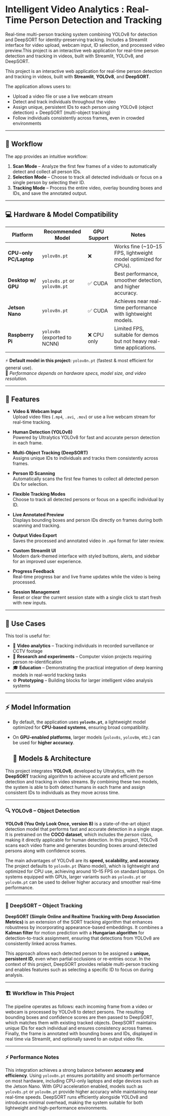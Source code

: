 # Intelligent Video Analytics : Real-Time Person Detection and Tracking
Real-time multi-person tracking system combining YOLOv8 for detection and DeepSORT for identity-preserving tracking. Includes a Streamlit interface for video upload, webcam input, ID selection, and processed video preview.This project is an interactive web application for real-time person detection and tracking in videos, built with Streamlit, YOLOv8, and DeepSORT.

This project is an interactive web application for real-time person detection and tracking in videos, built with **Streamlit**, **YOLOv8**, and **DeepSORT**.

The application allows users to:
- Upload a video file or use a live webcam stream  
- Detect and track individuals throughout the video  
- Assign unique, persistent IDs to each person using YOLOv8 (object detection) + DeepSORT (multi-object tracking)  
- Follow individuals consistently across frames, even in crowded environments  

---

## 🚀 Workflow

The app provides an intuitive workflow:

1. **Scan Mode** – Analyze the first few frames of a video to automatically detect and collect all person IDs.  
2. **Selection Mode** – Choose to track all detected individuals or focus on a single person by selecting their ID.  
3. **Tracking Mode** – Process the entire video, overlay bounding boxes and IDs, and save the annotated output.
   
---

## 💻 Hardware & Model Compatibility

| Platform              | Recommended Model            | GPU Support | Notes                                                                 |
|-----------------------|------------------------------|-------------|----------------------------------------------------------------------|
| **CPU-only PC/Laptop** | `yolov8n.pt`                 | ❌          | Works fine (~10–15 FPS, lightweight model optimized for CPUs).        |
| **Desktop w/ GPU**     | `yolov8s.pt` or `yolov8m.pt` | ✅ CUDA     | Best performance, smoother detection, and higher accuracy.            |
| **Jetson Nano**        | `yolov8n.pt`                 | ✅ CUDA     | Achieves near real-time performance with lightweight models.          |
| **Raspberry Pi**       | `yolov8n` (exported to NCNN) | ❌ CPU only | Limited FPS, suitable for demos but not heavy real-time applications. |

⚡ **Default model in this project:** `yolov8n.pt` (fastest & most efficient for general use).  
📌 *Performance depends on hardware specs, model size, and video resolution.*

---

## 🎨 Features

- **Video & Webcam Input**  
    Upload video files (`.mp4`, `.avi`, `.mov`) or use a live webcam stream for real-time tracking.  

- **Human Detection (YOLOv8)**  
    Powered by Ultralytics YOLOv8 for fast and accurate person detection in each frame.  

- **Multi-Object Tracking (DeepSORT)**  
    Assigns unique IDs to individuals and tracks them consistently across frames.  

- **Person ID Scanning**  
   Automatically scans the first few frames to collect all detected person IDs for selection.  

- **Flexible Tracking Modes**  
    Choose to track all detected persons or focus on a specific individual by ID.  

- **Live Annotated Preview**  
    Displays bounding boxes and person IDs directly on frames during both scanning and tracking.  

- **Output Video Export**  
    Saves the processed and annotated video in `.mp4` format for later review.  

- **Custom Streamlit UI**  
    Modern dark-themed interface with styled buttons, alerts, and sidebar for an improved user experience.  

- **Progress Feedback**  
   Real-time progress bar and live frame updates while the video is being processed.  

- **Session Management**  
    Reset or clear the current session state with a single click to start fresh with new inputs.  
  

---

## 🔧 Use Cases

This tool is useful for:

- 🎥 **Video analytics** – Tracking individuals in recorded surveillance or CCTV footage  
- 🧪 **Research and experiments** – Computer vision projects requiring person re-identification  
- 🎓 **Education** – Demonstrating the practical integration of deep learning models in real-world tracking tasks  
- ⚙️ **Prototyping** – Building blocks for larger intelligent video analysis systems  

---

## ⚡ Model Information

- By default, the application uses **`yolov8n.pt`**, a lightweight model optimized for **CPU-based systems**, ensuring broad compatibility.  
- On **GPU-enabled platforms**, larger models (`yolov8s`, `yolov8m`, etc.) can be used for **higher accuracy**.

  ## 🤖 Models & Architecture

This project integrates **YOLOv8**, developed by Ultralytics, with the **DeepSORT** tracking algorithm to achieve accurate and efficient person detection and tracking in video streams. By combining these two models, the system is able to both detect humans in each frame and assign consistent IDs to individuals as they move across time.

---

### 🔍 YOLOv8 – Object Detection

**YOLOv8 (You Only Look Once, version 8)** is a state-of-the-art object detection model that performs fast and accurate detection in a single stage. It is pretrained on the **COCO dataset**, which includes the *person* class, making it directly applicable for human detection. In this project, YOLOv8 scans each video frame and generates bounding boxes around detected persons along with confidence scores.

The main advantages of YOLOv8 are its **speed, scalability, and accuracy**. The project defaults to `yolov8n.pt` (Nano model), which is lightweight and optimized for CPU use, achieving around 10–15 FPS on standard laptops. On systems equipped with GPUs, larger variants such as `yolov8s.pt` or `yolov8m.pt` can be used to deliver higher accuracy and smoother real-time performance.

---

### 🧭 DeepSORT – Object Tracking

**DeepSORT (Simple Online and Realtime Tracking with Deep Association Metrics)** is an extension of the SORT tracking algorithm that enhances robustness by incorporating appearance-based embeddings. It combines a **Kalman filter** for motion prediction with a **Hungarian algorithm** for detection-to-track assignment, ensuring that detections from YOLOv8 are consistently linked across frames.

This approach allows each detected person to be assigned a **unique, persistent ID**, even when partial occlusions or re-entries occur. In the context of this project, DeepSORT provides reliable multi-person tracking and enables features such as selecting a specific ID to focus on during analysis.

---

### 🏗️ Workflow in This Project

The pipeline operates as follows: each incoming frame from a video or webcam is processed by YOLOv8 to detect persons. The resulting bounding boxes and confidence scores are then passed to DeepSORT, which matches them with existing tracked objects. DeepSORT maintains unique IDs for each individual and ensures consistency across frames. Finally, the frame is annotated with bounding boxes and IDs, displayed in real time via Streamlit, and optionally saved to an output video file.

---

### ⚡ Performance Notes

This integration achieves a strong balance between **accuracy and efficiency**. Using `yolov8n.pt` ensures portability and smooth performance on most hardware, including CPU-only laptops and edge devices such as the Jetson Nano. With GPU acceleration enabled, models such as `yolov8s.pt` or `yolov8m.pt` provide higher accuracy while maintaining near real-time speeds. DeepSORT runs efficiently alongside YOLOv8 and introduces minimal overhead, making the system suitable for both lightweight and high-performance environments.



